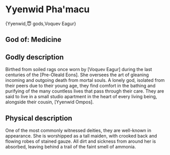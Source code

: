 # Yyenwid Pha'macu

{Yyenwid,😇 gods,Voquev Eagur}

## **God of:** Medicine

## **Godly description**

Birthed from soiled rags once worn by [Voquev Eagur] during the last centuries of the [Pre-Oleald Eons]. She oversees the art of gleaning incoming and outgoing death from mortal souls. A lonely god, isolated from their peers due to their young age, they find comfort in the bathing and purifying of the many countless lives that pass through their care. They are said to live in a small studio apartment in the heart of every living being, alongside their cousin, [Yyenwid Ompos].

## **Physical description**

One of the most commonly witnessed deities, they are well-known in appearance. She is worshipped as a tall maiden, with crooked back and flowing robes of stained gauze. All dirt and sickness from around her is absorbed, leaving behind a trail of the faint smell of ammonia.
